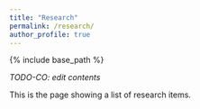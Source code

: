 ```yaml
---
title: "Research"
permalink: /research/
author_profile: true
---
```


{% include base_path %}

*TODO-CO: edit contents*

This is the page showing a list of research items.
